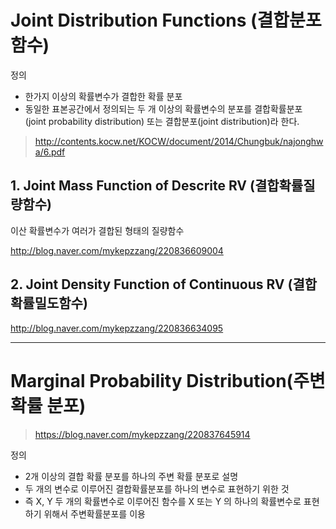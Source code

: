 # Joint Distribution Functions (결합분포함수)

정의 
- 한가지 이상의 확률변수가 결합한 확률 분포
- 동일한 표본공간에서 정의되는 두 개 이상의 확률변수의 분포를 결합확률분포 (joint probability distribution) 또는 결합분포(joint distribution)라 한다.


> http://contents.kocw.net/KOCW/document/2014/Chungbuk/najonghwa/6.pdf


## 1. Joint Mass Function of Descrite RV (결합확률질량함수)

이산 확률변수가 여러가 결합된 형태의 질량함수

http://blog.naver.com/mykepzzang/220836609004




## 2. Joint Density Function of Continuous RV (결합확률밀도함수)

http://blog.naver.com/mykepzzang/220836634095














---

# Marginal Probability Distribution(주변 확률 분포) 

> https://blog.naver.com/mykepzzang/220837645914

정의
- 2개 이상의 결합 확률 분포를 하나의 주변 확률 분포로 설명 
- 두 개의 변수로 이루어진 결합확률분포를 하나의 변수로 표현하기 위한 것
- 즉 X, Y 두 개의 확률변수로 이루어진 함수를 X 또는 Y 의 하나의 확률변수로 표현하기 위해서 주변확률분포를 이용



